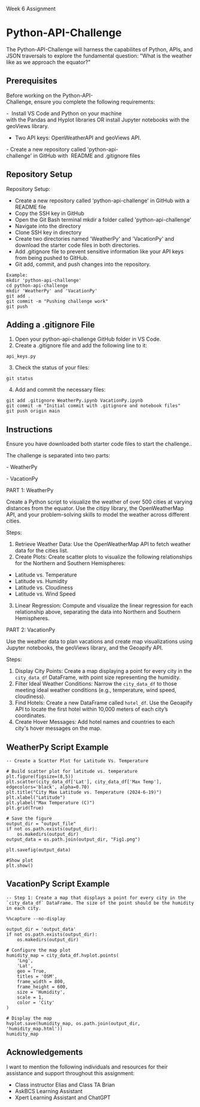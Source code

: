 Week 6 Assignment

# Python-API-Challenge

The Python-API-Challenge will harness the capabilites of Python, APIs, and JSON traversals to explore the fundamental question: "What is the weather like as we approach the equator?"


## Prerequisites

Before working on the Python-API-Challenge, ensure you complete the following requirements:

-  Install VS Code and Python on your machine with the Pandas and Hyplot libraries OR install Jupyter notebooks with the geoViews library. 

- Two API keys: OpenWeatherAPI and geoViews API. 

- Create a new repository called 'python-api-challenge' in GitHub with  README and .gitignore files


## Repository Setup

Repository Setup:
  - Create a new repository called 'python-api-challenge' in GitHub with a README file
  - Copy the SSH key in GitHub
  - Open the Git Bash terminal mkdir a folder called 'python-api-challenge'
  - Navigate into the directory 
  - Clone SSH key in directory
  - Create two directories named 'WeatherPy' and 'VacationPy' and download the starter code files in both directories. 
  - Add .gitignore file to prevent sensitive information like your API keys from being pushed to GitHub.
  - Git add, commit, and push changes into the repository.

```
Example:
mkdir 'python-api-challenge'
cd python-api-challenge
mkdir 'WeatherPy' and 'VacationPy' 
git add .
git commit -m "Pushing challenge work"
git push 
```


## Adding a .gitignore File

1. Open your python-api-challenge GitHub folder in VS Code.
2. Create a .gitignore file and add the following line to it:

```
api_keys.py
```
3. Check the status of your files:
```
git status
```
4. Add and commit the necessary files:
```
git add .gitignore WeatherPy.ipynb VacationPy.ipynb
git commit -m "Initial commit with .gitignore and notebook files"
git push origin main
```


## Instructions

Ensure you have downloaded both starter code files to start the challenge..


The challenge is separated into two parts:

 - WeatherPy

 - VacationPy


PART 1: WeatherPy

Create a Python script to visualize the weather of over 500 cities at varying distances from the equator. Use the citipy library, the OpenWeatherMap API, and your problem-solving skills to model the weather across different cities.

Steps:

1. Retrieve Weather Data: Use the OpenWeatherMap API to fetch weather data for the cities list.
2. Create Plots: Create scatter plots to visualize the following relationships for the Northern and Southern Hemispheres:
  - Latitude vs. Temperature
  - Latitude vs. Humidity
  - Latitude vs. Cloudiness
  - Latitude vs. Wind Speed
3. Linear Regression: Compute and visualize the linear regression for each relationship above, separating the data into Northern and Southern Hemispheres.
 

PART 2: VacationPy

Use the weather data to plan vacations and create map visualizations using Jupyter notebooks, the geoViews library, and the Geoapify API.

Steps:

1. Display City Points: Create a map displaying a point for every city in the ``` city_data_df ``` DataFrame, with point size representing the humidity.
2. Filter Ideal Weather Conditions: Narrow the ``` city_data_df ``` to those meeting ideal weather conditions (e.g., temperature, wind speed, cloudiness).
3. Find Hotels: Create a new DataFrame called ``` hotel_df ```. Use the Geoapify API to locate the first hotel within 10,000 meters of each city’s coordinates.
4. Create Hover Messages: Add hotel names and countries to each city's hover messages on the map.


## WeatherPy Script Example 

```VS Code
-- Create a Scatter Plot for Latitude Vs. Temperature 

# Build scatter plot for latitude vs. temperature
plt.figure(figsize=(8,5))
plt.scatter(city_data_df['Lat'], city_data_df['Max Temp'], edgecolors='black', alpha=0.70)
plt.title("City Max Latitude vs. Temperature (2024-6-19)")
plt.xlabel("Latitude")
plt.ylabel("Max Temperature (C)")
plt.grid(True)

# Save the figure
output_dir = "output_file"
if not os.path.exists(output_dir):
    os.makedirs(output_dir)
output_data = os.path.join(output_dir, "Fig1.png")

plt.savefig(output_data)

#Show plot
plt.show()
```


## VacationPy Script Example

```VS Code
-- Step 1: Create a map that displays a point for every city in the `city_data_df` DataFrame. The size of the point should be the humidity in each city.

%%capture --no-display

output_dir = 'output_data'
if not os.path.exists(output_dir):
    os.makedirs(output_dir)

# Configure the map plot
humidity_map = city_data_df.hvplot.points(
    'Lng',
    'Lat',
    geo = True,
    titles = 'OSM',
    frame_width = 800,
    frame_height = 600,
    size = 'Humidity',
    scale = 1,
    color = 'City'
)

# Display the map
hvplot.save(humidity_map, os.path.join(output_dir, 'humidity_map.html'))
humidity_map
```


## Acknowledgements

I want to mention the following individuals and resources for their assistance and support throughout this assignment: 
- Class instructor Elias and Class TA Brian
- AskBCS Learning Assistant 
- Xpert Learning Assistant and ChatGPT